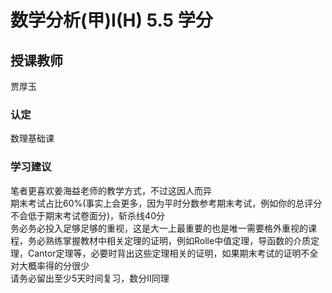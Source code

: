 # 数学分析(甲)I(H)  5.5 学分
## 授课教师
贾厚玉

### 认定
数理基础课

### 学习建议
笔者更喜欢姜海益老师的教学方式，不过这因人而异  
期末考试占比60%(事实上会更多，因为平时分数参考期末考试，例如你的总评分不会低于期末考试卷面分)，斩杀线40分  
务必务必投入足够足够的重视，这是大一上最重要的也是唯一需要格外重视的课程，务必熟练掌握教材中相关定理的证明，例如Rolle中值定理，导函数的介质定理，Cantor定理等，必要时背出这些定理相关的证明，如果期末考试的证明不全对大概率得的分很少  
请务必留出至少5天时间复习，数分II同理  